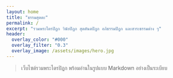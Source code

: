```yaml
---
layout: home
title: "ธรรมสุตตะ"
permalink: /
excerpt: "รวมพระไตรปิฎก วินัยปิฎก สุตตันตปิฎก อภิธรรมปิฎก และสาระธรรมต่าง ๆ"
header:
  overlay_color: "#000"
  overlay_filter: "0.3"
  overlay_image: /assets/images/hero.jpg
---
```


> เว็บไซต์รวมพระไตรปิฎก พร้อมอ่านในรูปแบบ Markdown อย่างเป็นระเบียบ
